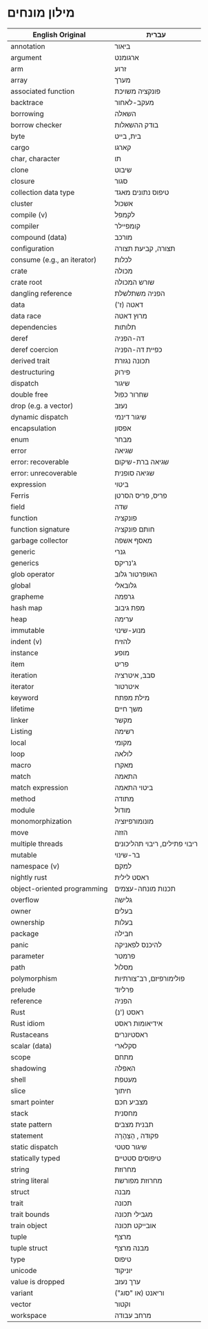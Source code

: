 # מילון מונחים

| English Original            | עברית                         |
| --------------------------- | ----------------------------- |
| annotation                  | ביאור                         |
| argument                    | ארגומנט                       |
| arm                         | זרוע                          |
| array                       | מערך                          |
| associated function         | פונקציה משויכת                |
| backtrace                   | מעקב-לאחור                    |
| borrowing                   | השאלה                         |
| borrow checker              | בודק ההשאלות                  |
| byte                        | בית, בייט                     |
| cargo                       | קארגו                         |
| char, character             | תו                            |
| clone                       | שיבוט                         |
| closure                     | סגור                          |
| collection data type        | טיפוס נתונים מאגד             |
| cluster                     | אשכול                         |
| compile (v)                 | לקמפל                         |
| compiler                    | קומפיילר                      |
| compound (data)             | מורכב                         |
| configuration               | תצורה, קביעת תצורה            |
| consume (e.g., an iterator) | לכלות                         |
| crate                       | מכולה                         |
| crate root                  | שורש המכולה                   |
| dangling reference          | הפניה משתלשלת                 |
| data                        | דאטה (ז')                     |
| data race                   | מרוץ דאטה                     |
| dependencies                | תלותות                        |
| deref                       | דה-הפניה                      |
| deref coercion              | כפיית דה-הפניה                |
| derived trait               | תכונה נגזרת                   |
| destructuring               | פירוק                         |
| dispatch                    | שיגור                         |
| double free                 | שחרור כפול                    |
| drop (e.g. a vector)        | נעזב                          |
| dynamic dispatch            | שיגור דינמי                   |
| encapsulation               | אפסון                         |
| enum                        | מבחר                          |
| error                       | שגיאה                         |
| error: recoverable          | שגיאה ברת-שיקום               |
| error: unrecoverable        | שגיאה סופנית                  |
| expression                  | ביטוי                         |
| Ferris                      | פריס, פריס הסרטן              |
| field                       | שדה                           |
| function                    | פונקציה                       |
| function signature          | חותם פונקציה                  |
| garbage collector           | מאסף אשפה                     |
| generic                     | גנרי                          |
| generics                    | ג'נריקס                       |
| glob operator               | האופרטור גלוב                 |
| global                      | גלובאלי                       |
| grapheme                    | גרפמה                         |
| hash map                    | מפת גיבוב                     |
| heap                        | ערימה                         |
| immutable                   | מנוע-שינוי                    |
| indent (v)                  | להזיח                         |
| instance                    | מופע                          |
| item                        | פריט                          |
| iteration                   | סבב, איטרציה                  |
| iterator                    | איטרטור                       |
| keyword                     | מילת מפתח                     |
| lifetime                    | משך חיים                      |
| linker                      | מקשר                          |
| Listing                     | רשימה                         |
| local                       | מקומי                         |
| loop                        | לולאה                         |
| macro                       | מאקרו                         |
| match                       | התאמה                         |
| match expression            | ביטוי התאמה                   |
| method                      | מתודה                         |
| module                      | מודול                         |
| monomorphization            | מונומורפיזציה                 |
| move                        | הזזה                          |
| multiple threads            | ריבוי פתילים, ריבוי תהליכונים |
| mutable                     | בר-שינוי                      |
| namespace (v)               | למקם                          |
| nightly rust                | ראסט לילית                    |
| object-oriented programming | תכנות מונחה-עצמים             |
| overflow                    | גלישה                         |
| owner                       | בעלים                         |
| ownership                   | בעלות                         |
| package                     | חבילה                         |
| panic                       | להיכנס לפאניקה                |
| parameter                   | פרמטר                         |
| path                        | מסלול                         |
| polymorphism                | פולימורפיזם, רב־צורתיות       |
| prelude                     | פרליוד                        |
| reference                   | הפניה                         |
| Rust                        | (נ') ראסט                     |
| Rust idiom                  | אידיאומות ראסט                |
| Rustaceans                  | ראסטיונרים                    |
| scalar (data)               | סקלארי                        |
| scope                       | מתחם                          |
| shadowing                   | האפלה                         |
| shell                       | מעטפת                         |
| slice                       | חיתוך                         |
| smart pointer               | מצביע חכם                     |
| stack                       | מחסנית                        |
| state pattern               | תבנית מצבים                   |
| statement                   | פקודה , הַצְהָרָה             |
| static dispatch             | שיגור סטטי                    |
| statically typed            | טיפוסים סטטיים                |
| string                      | מחרוזת                        |
| string literal              | מחרוזת מפורשת                 |
| struct                      | מבנה                          |
| trait                       | תכונה                         |
| trait bounds                | מגבילי תכונה                  |
| train object                | אובייקט תכונה                 |
| tuple                       | מרצף                          |
| tuple struct                | מבנה מרצף                     |
| type                        | טיפוס                         |
| unicode                     | יוניקוד                       |
| value is dropped            | ערך נעזב                      |
| variant                     | וריאנט (או "סוג")             |
| vector                      | וקטור                         |
| workspace                   | מרחב עבודה                    |
